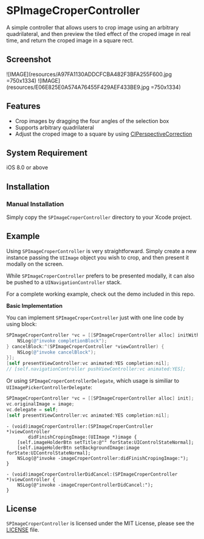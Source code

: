 # SPImageCroperController
A simple controller that allows users to crop image using an arbitrary quadrilateral,  and then preview the tiled effect of the croped image in real time, and return the croped image in a square rect.

## Screenshot
![IMAGE](resources/A97FA1130ADDCFCBA482F3BFA255F600.jpg =750x1334)
![IMAGE](resources/E06E825E0A574A76455F429AEF433BE9.jpg =750x1334)


## Features
- Crop images by dragging the four angles of the selection box
- Supports arbitrary quadrilateral
- Adjust the croped image to a square by using [CIPerspectiveCorrection](https://developer.apple.com/library/content/documentation/GraphicsImaging/Reference/CoreImageFilterReference/index.html#//apple_ref/doc/filter/ci/CIPerspectiveCorrection)

## System Requirement
iOS 8.0 or above

## Installation
### Manual Installation
Simply copy the `SPImageCroperController` directory to your Xcode project.

## Example
Using `SPImageCroperController` is very straightforward. Simply create a new instance passing the `UIImage` object you wish to crop, and then present it modally on the screen.

While `SPImageCroperController` prefers to be presented modally, it can also be pushed to a `UINavigationController` stack.

For a complete working example, check out the demo included in this repo.

**Basic Implementation**

You can implement `SPImageCroperController` just with one line code by using block:
```Objective-C
SPImageCroperController *vc = [[SPImageCroperController alloc] initWithOriginalImage:image completion:^(SPImageCroperController *viewController, UIImage *cropedImage) {
    NSLog(@"invoke completionBlock");
} cancelBlock:^(SPImageCroperController *viewController) {
    NSLog(@"invoke cancelBlock");
}];
[self presentViewController:vc animated:YES completion:nil];
// [self.navigationController pushViewController:vc animated:YES];
```
Or using `SPImageCroperControllerDelegate`, which usage is similiar to `UIImagePickerControllerDelegate`:
```Objective-C
SPImageCroperController *vc = [[SPImageCroperController alloc] init];
vc.originalImage = image;
vc.delegate = self;
[self presentViewController:vc animated:YES completion:nil];
```

```
- (void)imageCroperController:(SPImageCroperController *)viewController
        didFinishCropingImage:(UIImage *)image {
    [self.imageHolderBtn setTitle:@"" forState:UIControlStateNormal];
    [self.imageHolderBtn setBackgroundImage:image forState:UIControlStateNormal];
    NSLog(@"invoke -imageCroperController:didFinishCropingImage:");
}

- (void)imageCroperControllerDidCancel:(SPImageCroperController *)viewController {
    NSLog(@"invoke -imageCroperControllerDidCancel:");
}
```

## License
`SPImageCroperController` is licensed under the MIT License, please see the [LICENSE](https://github.com/light3n/SPImageCroperController/blob/master/LICENSE) file. 